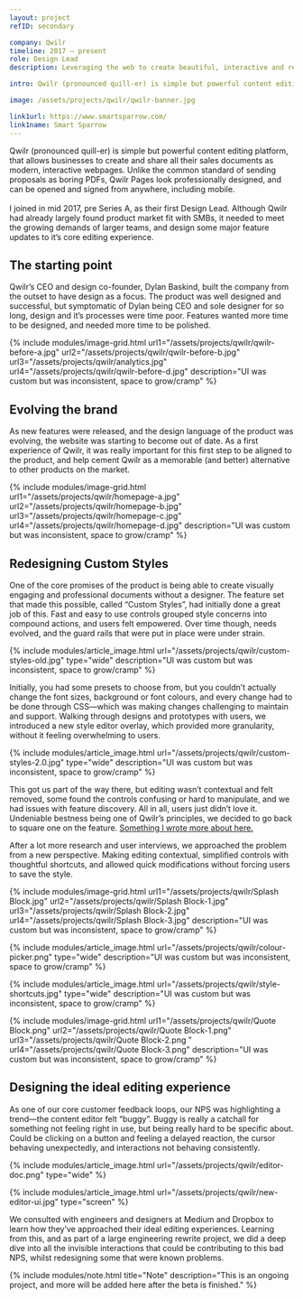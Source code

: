 ```yaml
---
layout: project
refID: secondary

company: Qwilr
timeline: 2017 — present
role: Design Lead
description: Leveraging the web to create beautiful, interactive and responsive sales documents

intro: Qwilr (pronounced quill-er) is simple but powerful content editing platform, that allows businesses to create and share all their sales documents as modern, interactive webpages. Unlike the common standard of sending proposals as boring PDFs, Qwilr Pages look professionally designed, and can be opened and signed from anywhere, including mobile. <br><br> I joined in mid 2017, pre Series A, as their first Design Lead. Although Qwilr had already largely found product market fit with SMBs, it needed to meet the growing demands of larger teams, and design some major feature updates to it’s core editing experience.

image: /assets/projects/qwilr/qwilr-banner.jpg

link1url: https://www.smartsparrow.com/
link1name: Smart Sparrow
---
```


Qwilr (pronounced quill-er) is simple but powerful content editing platform, that allows businesses to create and share all their sales documents as modern, interactive webpages. Unlike the common standard of sending proposals as boring PDFs, Qwilr Pages look professionally designed, and can be opened and signed from anywhere, including mobile. <br><br> I joined in mid 2017, pre Series A, as their first Design Lead. Although Qwilr had already largely found product market fit with SMBs, it needed to meet the growing demands of larger teams, and design some major feature updates to it’s core editing experience.

## The starting point

Qwilr’s CEO and design co-founder, Dylan Baskind, built the company from the outset to have design as a focus. The product was well designed and successful, but symptomatic of Dylan being CEO and sole designer for so long, design and it’s processes were time poor. Features wanted more time to be designed, and needed more time to be polished.

{% include modules/image-grid.html url1="/assets/projects/qwilr/qwilr-before-a.jpg" url2="/assets/projects/qwilr/qwilr-before-b.jpg" url3="/assets/projects/qwilr/analytics.jpg" url4="/assets/projects/qwilr/qwilr-before-d.jpg" description="UI was custom but was inconsistent, space to grow/cramp" %}

## Evolving the brand

As new features were released, and the design language of the product was evolving, the website was starting to become out of date. As a first experience of Qwilr, it was really important for this first step to be aligned to the product, and help cement Qwilr as a memorable (and better) alternative to other products on the market.

{% include modules/image-grid.html url1="/assets/projects/qwilr/homepage-a.jpg" url2="/assets/projects/qwilr/homepage-b.jpg" url3="/assets/projects/qwilr/homepage-c.jpg" url4="/assets/projects/qwilr/homepage-d.jpg" description="UI was custom but was inconsistent, space to grow/cramp" %}

## Redesigning Custom Styles

One of the core promises of the product is being able to create visually engaging and professional documents without a designer. The feature set that made this possible, called “Custom Styles”, had initially done a great job of this. Fast and easy to use controls grouped style concerns into compound actions, and users felt empowered. Over time though, needs evolved, and the guard rails that were put in place were under strain.

{% include modules/article_image.html url="/assets/projects/qwilr/custom-styles-old.jpg" type="wide" description="UI was custom but was inconsistent, space to grow/cramp" %}

Initially, you had some presets to choose from, but you couldn’t actually change the font sizes, background or font colours, and every change had to be done through CSS—which was making changes challenging to maintain and support. Walking through designs and prototypes with users, we introduced a new style editor overlay, which provided more granularity, without it feeling overwhelming to users.

{% include modules/article_image.html url="/assets/projects/qwilr/custom-styles-2.0.jpg" type="wide" description="UI was custom but was inconsistent, space to grow/cramp" %}

This got us part of the way there, but editing wasn’t contextual and felt removed, some found the controls confusing or hard to manipulate, and we had issues with feature discovery. All in all, users just didn’t love it. Undeniable bestness being one of Qwilr’s principles, we decided to go back to square one on the feature. [Something I wrote more about here.](https://medium.com/@dominosebastian/the-quest-for-undeniable-bestness-5153832463a)

After a lot more research and user interviews, we approached the problem from a new perspective. Making editing contextual, simplified controls with thoughtful shortcuts, and allowed quick modifications without forcing users to save the style.

{% include modules/image-grid.html url1="/assets/projects/qwilr/Splash Block.jpg" url2="/assets/projects/qwilr/Splash Block-1.jpg" url3="/assets/projects/qwilr/Splash Block-2.jpg" url4="/assets/projects/qwilr/Splash Block-3.jpg" description="UI was custom but was inconsistent, space to grow/cramp" %}

{% include modules/article_image.html url="/assets/projects/qwilr/colour-picker.png" type="wide" description="UI was custom but was inconsistent, space to grow/cramp" %}

{% include modules/article_image.html url="/assets/projects/qwilr/style-shortcuts.jpg" type="wide" description="UI was custom but was inconsistent, space to grow/cramp" %}

{% include modules/image-grid.html url1="/assets/projects/qwilr/Quote Block.png" url2="/assets/projects/qwilr/Quote Block-1.png" url3="/assets/projects/qwilr/Quote Block-2.png " url4="/assets/projects/qwilr/Quote Block-3.png" description="UI was custom but was inconsistent, space to grow/cramp" %}


## Designing the ideal editing experience

As one of our core customer feedback loops, our NPS was highlighting a trend—the content editor felt “buggy”. Buggy is really a catchall for something not feeling right in use, but being really hard to be specific about. Could be clicking on a button and feeling a delayed reaction, the cursor behaving unexpectedly, and interactions not behaving consistently.

{% include modules/article_image.html url="/assets/projects/qwilr/editor-doc.png" type="wide" %}

{% include modules/article_image.html url="/assets/projects/qwilr/new-editor-ui.jpg" type="screen" %}

We consulted with engineers and designers at Medium and Dropbox to learn how they’ve approached their ideal editing experiences. Learning from this, and as part of a large engineering rewrite project, we did a deep dive into all the invisible interactions that could be contributing to this bad NPS, whilst redesigning some that were known problems.

{% include modules/note.html title="Note" description="This is an ongoing project, and more will be added here after the beta is finished." %}
